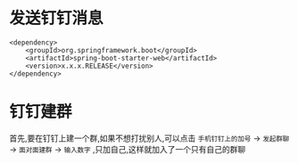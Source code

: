 
# 发送钉钉消息

```
<dependency>
    <groupId>org.springframework.boot</groupId>
    <artifactId>spring-boot-starter-web</artifactId>
    <version>x.x.x.RELEASE</version>
</dependency>
```


# 钉钉建群

首先,要在钉钉上建一个群,如果不想打扰别人,可以点击 `手机钉钉上的加号` -> `发起群聊` -> `面对面建群` -> `输入数字` ,只加自己,这样就加入了一个只有自己的群聊


